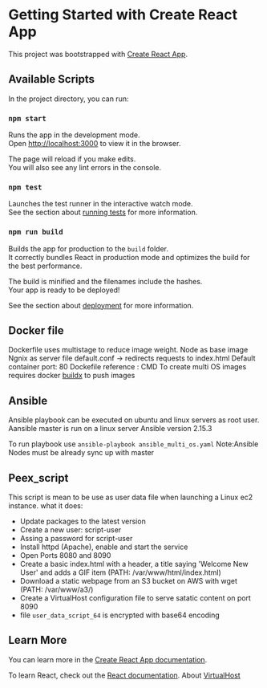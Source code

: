 # Getting Started with Create React App

This project was bootstrapped with [Create React App](https://github.com/facebook/create-react-app).

## Available Scripts

In the project directory, you can run:

### `npm start`

Runs the app in the development mode.\
Open [http://localhost:3000](http://localhost:3000) to view it in the browser.

The page will reload if you make edits.\
You will also see any lint errors in the console.

### `npm test`

Launches the test runner in the interactive watch mode.\
See the section about [running tests](https://facebook.github.io/create-react-app/docs/running-tests) for more information.

### `npm run build`

Builds the app for production to the `build` folder.\
It correctly bundles React in production mode and optimizes the build for the best performance.

The build is minified and the filenames include the hashes.\
Your app is ready to be deployed!

See the section about [deployment](https://facebook.github.io/create-react-app/docs/deployment) for more information.

## Docker file

Dockerfile uses multistage to reduce image weight. 
Node as base image
Ngnix as server
file default.conf -> redirects requests to index.html
Default container port: 80
Dockefile reference : CMD
To create multi OS images requires docker [buildx](https://docs.docker.com/reference/cli/docker/buildx/) to push images

## Ansible
Ansible playbook can be executed on ubuntu and linux servers as root user.
Aansible master is run on a linux server
Ansible version 2.15.3

To run playbook use `ansible-playbook ansible_multi_os.yaml` 
    Note:Ansible Nodes must be already sync up with master

## Peex_script

This script is mean to be use as user data file when launching a Linux ec2 instance.
what it does:
- Update packages to the latest version
- Create a new user: script-user
- Assing a password for script-user
- Install httpd (Apache), enable and start the service
- Open Ports 8080 and 8090
- Create a basic index.html with a header, a title saying 'Welcome New User' and adds a GIF item (PATH: /var/www/html/index.html)
- Download a static webpage from an S3 bucket on AWS with wget (PATH: /var/www/a3/)
- Create a VirtualHost configuration file to serve satatic content on port 8090
- file `user_data_script_64` is encrypted with base64 encoding


## Learn More

You can learn more in the [Create React App documentation](https://facebook.github.io/create-react-app/docs/getting-started).

To learn React, check out the [React documentation](https://reactjs.org/).
About [VirtualHost](https://httpd.apache.org/docs/2.4/vhosts/)





